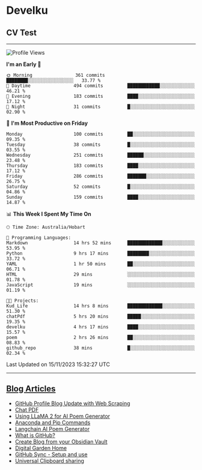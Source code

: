 <h1> Develku </h1>

<h2>CV Test</h2>

---

<!--START_SECTION:waka-->
![Profile Views](http://img.shields.io/badge/Profile%20Views-911-blue)

**I'm an Early 🐤** 

```text
🌞 Morning                361 commits         ████████░░░░░░░░░░░░░░░░░   33.77 % 
🌆 Daytime                494 commits         ████████████░░░░░░░░░░░░░   46.21 % 
🌃 Evening                183 commits         ████░░░░░░░░░░░░░░░░░░░░░   17.12 % 
🌙 Night                  31 commits          █░░░░░░░░░░░░░░░░░░░░░░░░   02.90 % 
```
📅 **I'm Most Productive on Friday** 

```text
Monday                   100 commits         ██░░░░░░░░░░░░░░░░░░░░░░░   09.35 % 
Tuesday                  38 commits          █░░░░░░░░░░░░░░░░░░░░░░░░   03.55 % 
Wednesday                251 commits         ██████░░░░░░░░░░░░░░░░░░░   23.48 % 
Thursday                 183 commits         ████░░░░░░░░░░░░░░░░░░░░░   17.12 % 
Friday                   286 commits         ███████░░░░░░░░░░░░░░░░░░   26.75 % 
Saturday                 52 commits          █░░░░░░░░░░░░░░░░░░░░░░░░   04.86 % 
Sunday                   159 commits         ████░░░░░░░░░░░░░░░░░░░░░   14.87 % 
```


📊 **This Week I Spent My Time On** 

```text
🕑︎ Time Zone: Australia/Hobart

💬 Programming Languages: 
Markdown                 14 hrs 52 mins      █████████████░░░░░░░░░░░░   53.95 % 
Python                   9 hrs 17 mins       ████████░░░░░░░░░░░░░░░░░   33.72 % 
YAML                     1 hr 50 mins        ██░░░░░░░░░░░░░░░░░░░░░░░   06.71 % 
HTML                     29 mins             ░░░░░░░░░░░░░░░░░░░░░░░░░   01.78 % 
JavaScript               19 mins             ░░░░░░░░░░░░░░░░░░░░░░░░░   01.19 % 

🐱‍💻 Projects: 
Kud_Life                 14 hrs 8 mins       █████████████░░░░░░░░░░░░   51.30 % 
chatPdf                  5 hrs 20 mins       █████░░░░░░░░░░░░░░░░░░░░   19.35 % 
develku                  4 hrs 17 mins       ████░░░░░░░░░░░░░░░░░░░░░   15.57 % 
poem                     2 hrs 26 mins       ██░░░░░░░░░░░░░░░░░░░░░░░   08.83 % 
github_repo              38 mins             █░░░░░░░░░░░░░░░░░░░░░░░░   02.34 % 
```


 Last Updated on 15/11/2023 15:32:27 UTC
<!--END_SECTION:waka-->

---

## [Blog Articles](https://my-digital-garden-green-seven.vercel.app/)

<!--START_SECTION:blog-->
- [GitHub Profile Blog Update with Web Scraping](https://my-digital-garden-green-seven.vercel.app/404)
- [Chat PDF](https://my-digital-garden-green-seven.vercel.app/1-project/solution-architect/personal-projects/langchain/chat-pdf/)
- [Using LLaMA 2 for AI Poem Generator](https://my-digital-garden-green-seven.vercel.app/1-project/solution-architect/personal-projects/langchain/using-l-la-ma-2-for-ai-poem-generator/)
- [Anaconda and Pip Commands](https://my-digital-garden-green-seven.vercel.app/3-resource/mac-tips/anaconda-and-pip-commands/)
- [Langchain AI Poem Generator](https://my-digital-garden-green-seven.vercel.app/1-project/solution-architect/personal-projects/langchain/langchain-ai-poem-generator/)
- [What is GitHub?](https://my-digital-garden-green-seven.vercel.app/3-resource/git-hub-related/what-is-git-hub/)
- [Create Blog from your Obsidian Vault](https://my-digital-garden-green-seven.vercel.app/4-archive/how-to-use-obsidian/create-blog-from-your-obsidian-vault/)
- [Digital Garden Home](https://my-digital-garden-green-seven.vercel.app/)
- [GitHub Sync - Setup and use](https://my-digital-garden-green-seven.vercel.app/3-resource/git-hub-related/git-hub-sync-setup-and-use/)
- [Universal Clipboard sharing](https://my-digital-garden-green-seven.vercel.app/3-resource/mac-tips/universal-clipboard-sharing/)
<!--END_SECTION:blog-->
